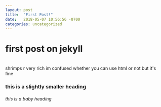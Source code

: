 ```yaml
---
layout: post
title:  "First Post!"
date:   2018-05-07 10:56:56 -0700
categories: uncategorized
---
```


# first post on jekyll
<br> shrimps r very rich
im confused whether you can use html or not but it's fine

### this is a slightly smaller heading
###### this is a baby heading
